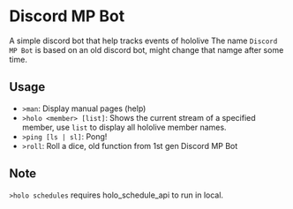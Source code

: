 # Discord MP Bot

A simple discord bot that help tracks events of hololive
The name `Discord MP Bot` is based on an old discord bot, might change that namge after some time.


## Usage

* `>man`: Display manual pages (help) 
* `>holo <member> [list]`: Shows the current stream of a specified member, use `list` to display all hololive member names.
* `>ping [ls | sl]`: Pong!
* `>roll`: Roll a dice, old function from 1st gen Discord MP Bot 

## Note
`>holo schedules` requires holo_schedule_api to run in local.

